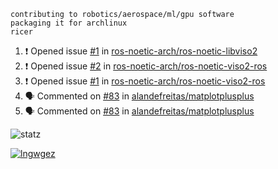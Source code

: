 ```
contributing to robotics/aerospace/ml/gpu software
packaging it for archlinux
ricer
```

<!--START_SECTION:activity-->
1. ❗️ Opened issue [#1](https://github.com/ros-noetic-arch/ros-noetic-libviso2/issues/1) in [ros-noetic-arch/ros-noetic-libviso2](https://github.com/ros-noetic-arch/ros-noetic-libviso2)
2. ❗️ Opened issue [#2](https://github.com/ros-noetic-arch/ros-noetic-viso2-ros/issues/2) in [ros-noetic-arch/ros-noetic-viso2-ros](https://github.com/ros-noetic-arch/ros-noetic-viso2-ros)
3. ❗️ Opened issue [#1](https://github.com/ros-noetic-arch/ros-noetic-viso2-ros/issues/1) in [ros-noetic-arch/ros-noetic-viso2-ros](https://github.com/ros-noetic-arch/ros-noetic-viso2-ros)
4. 🗣 Commented on [#83](https://github.com/alandefreitas/matplotplusplus/issues/83) in [alandefreitas/matplotplusplus](https://github.com/alandefreitas/matplotplusplus)
5. 🗣 Commented on [#83](https://github.com/alandefreitas/matplotplusplus/issues/83) in [alandefreitas/matplotplusplus](https://github.com/alandefreitas/matplotplusplus)
<!--END_SECTION:activity-->


![statz](https://github-readme-stats.vercel.app/api?username=acxz&include_all_commits=true&show_icons=true)

[![lngwgez](https://github-readme-stats.vercel.app/api/top-langs/?username=acxz&layout=compact)](https://github.com/acxz/github-readme-stats)


<!--
**acxz/acxz** is a ✨ _special_ ✨ repository because its `README.md` (this file) appears on your GitHub profile.

Here are some ideas to get you started:

- 🔭 I’m currently working on ...
- 🌱 I’m currently learning ...
- 👯 I’m looking to collaborate on ...
- 🤔 I’m looking for help with ...
- 💬 Ask me about ...
- 📫 How to reach me: ...
- 😄 Pronouns: ...
- ⚡ Fun fact: ...
-->
